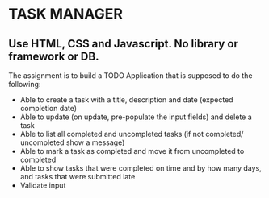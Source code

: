 # TASK MANAGER
## Use HTML, CSS and Javascript. No library or framework or DB.

The assignment is to build a TODO Application that is supposed to do the following:
- Able to create a task with a title, description and date (expected completion date)
- Able to update (on update, pre-populate the input fields) and delete a task
- Able to list all completed and uncompleted tasks (if not completed/ uncompleted show a message)
- Able to mark a task as completed and move it from uncompleted to completed
- Able to show tasks that were completed on time and by how many days, and tasks that were submitted late
- Validate input